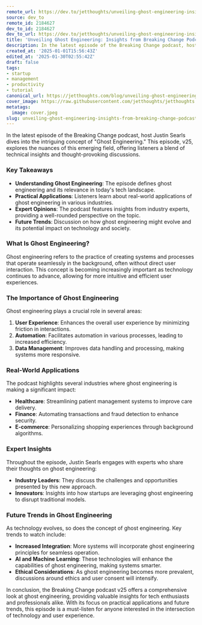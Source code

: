 ```yaml
---
remote_url: https://dev.to/jetthoughts/unveiling-ghost-engineering-insights-from-breaking-change-podcast-v25-3088
source: dev_to
remote_id: 2184627
dev_to_id: 2184627
dev_to_url: https://dev.to/jetthoughts/unveiling-ghost-engineering-insights-from-breaking-change-podcast-v25-3088
title: 'Unveiling Ghost Engineering: Insights from Breaking Change Podcast v25'
description: In the latest episode of the Breaking Change podcast, host Justin Searls dives into the intriguing...
created_at: '2025-01-01T15:56:43Z'
edited_at: '2025-01-30T02:55:42Z'
draft: false
tags:
- startup
- management
- productivity
- tutorial
canonical_url: https://jetthoughts.com/blog/unveiling-ghost-engineering-insights-from-breaking-change-podcast-v25/
cover_image: https://raw.githubusercontent.com/jetthoughts/jetthoughts.github.io/master/content/blog/unveiling-ghost-engineering-insights-from-breaking-change-podcast-v25/cover.jpeg
metatags:
  image: cover.jpeg
slug: unveiling-ghost-engineering-insights-from-breaking-change-podcast-v25
---
```

In the latest episode of the Breaking Change podcast, host Justin Searls dives into the intriguing concept of "Ghost Engineering." This episode, v25, explores the nuances of this emerging field, offering listeners a blend of technical insights and thought-provoking discussions.

### Key Takeaways

*   **Understanding Ghost Engineering**: The episode defines ghost engineering and its relevance in today's tech landscape.
*   **Practical Applications**: Listeners learn about real-world applications of ghost engineering in various industries.
*   **Expert Opinions**: The podcast features insights from industry experts, providing a well-rounded perspective on the topic.
*   **Future Trends**: Discussion on how ghost engineering might evolve and its potential impact on technology and society.

### What Is Ghost Engineering?

Ghost engineering refers to the practice of creating systems and processes that operate seamlessly in the background, often without direct user interaction. This concept is becoming increasingly important as technology continues to advance, allowing for more intuitive and efficient user experiences.

### The Importance of Ghost Engineering

Ghost engineering plays a crucial role in several areas:

1.  **User Experience**: Enhances the overall user experience by minimizing friction in interactions.
2.  **Automation**: Facilitates automation in various processes, leading to increased efficiency.
3.  **Data Management**: Improves data handling and processing, making systems more responsive.

### Real-World Applications

The podcast highlights several industries where ghost engineering is making a significant impact:

*   **Healthcare**: Streamlining patient management systems to improve care delivery.
*   **Finance**: Automating transactions and fraud detection to enhance security.
*   **E-commerce**: Personalizing shopping experiences through background algorithms.

### Expert Insights

Throughout the episode, Justin Searls engages with experts who share their thoughts on ghost engineering:

*   **Industry Leaders**: They discuss the challenges and opportunities presented by this new approach.
*   **Innovators**: Insights into how startups are leveraging ghost engineering to disrupt traditional models.

### Future Trends in Ghost Engineering

As technology evolves, so does the concept of ghost engineering. Key trends to watch include:

*   **Increased Integration**: More systems will incorporate ghost engineering principles for seamless operation.
*   **AI and Machine Learning**: These technologies will enhance the capabilities of ghost engineering, making systems smarter.
*   **Ethical Considerations**: As ghost engineering becomes more prevalent, discussions around ethics and user consent will intensify.

In conclusion, the Breaking Change podcast v25 offers a comprehensive look at ghost engineering, providing valuable insights for tech enthusiasts and professionals alike. With its focus on practical applications and future trends, this episode is a must-listen for anyone interested in the intersection of technology and user experience.